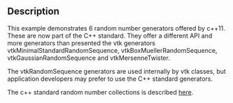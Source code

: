 ## Description

This example demonstrates 6 random number generators offered by c++11. These are now part of the C++ standard. They offer a different API and more generators than presented the vtk generators vtkMinimalStandardRandomSequence, vtkBoxMuellerRandomSequence, vtkGaussianRandomSequence and vtkMersenneTwister.

The vtkRandomSequence generators are used internally by vtk classes, but application developers may prefer to use the C++ standard generators.

The c++ standard random number collections is described [here](http://www.cplusplus.com/reference/random/).
